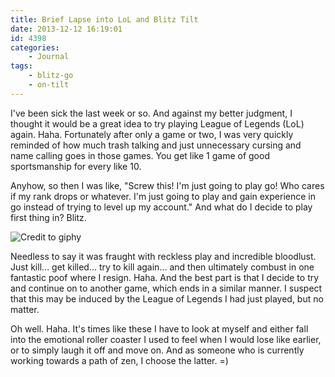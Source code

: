 ```yaml
---
title: Brief Lapse into LoL and Blitz Tilt
date: 2013-12-12 16:19:01
id: 4398
categories:
	- Journal
tags:
	- blitz-go
	- on-tilt
---
```


I've been sick the last week or so. And against my better judgment, I thought it would be a great idea to try playing League of Legends (LoL) again. Haha. Fortunately after only a game or two, I was very quickly reminded of how much trash talking and just unnecessary cursing and name calling goes in those games. You get like 1 game of good sportsmanship for every like 10.

Anyhow, so then I was like, "Screw this! I'm just going to play go! Who cares if my rank drops or whatever. I'm just going to play and gain experience in go instead of trying to level up my account." And what do I decide to play first thing in? Blitz.

![Credit to giphy](/images/2013/12/giphy.gif)

Needless to say it was fraught with reckless play and incredible bloodlust. Just kill… get killed… try to kill again… and then ultimately combust in one fantastic poof where I resign. Haha. And the best part is that I decide to try and continue on to another game, which ends in a similar manner. I suspect that this may be induced by the League of Legends I had just played, but no matter.

Oh well. Haha. It's times like these I have to look at myself and either fall into the emotional roller coaster I used to feel when I would lose like earlier, or to simply laugh it off and move on. And as someone who is currently working towards a path of zen, I choose the latter. =)